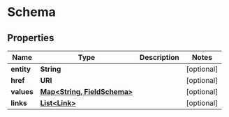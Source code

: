 

# Schema


## Properties

Name | Type | Description | Notes
------------ | ------------- | ------------- | -------------
**entity** | **String** |  |  [optional]
**href** | **URI** |  |  [optional]
**values** | [**Map&lt;String, FieldSchema&gt;**](FieldSchema.md) |  |  [optional]
**links** | [**List&lt;Link&gt;**](Link.md) |  |  [optional]



